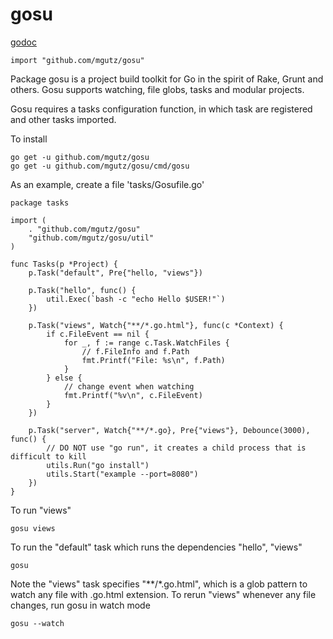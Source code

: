 # gosu

[godoc](https://godoc.org/github.com/mgutz/gosu)

    import "github.com/mgutz/gosu"

Package gosu is a project build toolkit for Go in the spirit of Rake, Grunt and
others. Gosu supports watching, file globs, tasks and modular projects.

Gosu requires a tasks configuration function, in which task are registered and
other tasks imported.

To install

    go get -u github.com/mgutz/gosu
    go get -u github.com/mgutz/gosu/cmd/gosu

As an example, create a file 'tasks/Gosufile.go'

    package tasks

    import (
        . "github.com/mgutz/gosu"
        "github.com/mgutz/gosu/util"
    )

    func Tasks(p *Project) {
        p.Task("default", Pre{"hello, "views"})

        p.Task("hello", func() {
            util.Exec(`bash -c "echo Hello $USER!"`)
        })

        p.Task("views", Watch{"**/*.go.html"}, func(c *Context) {
            if c.FileEvent == nil {
                for _, f := range c.Task.WatchFiles {
                    // f.FileInfo and f.Path
                    fmt.Printf("File: %s\n", f.Path)
                }
            } else {
                // change event when watching
                fmt.Printf("%v\n", c.FileEvent)
            }
        })

        p.Task("server", Watch{"**/*.go}, Pre{"views"}, Debounce(3000), func() {
            // DO NOT use "go run", it creates a child process that is difficult to kill
            utils.Run("go install")
            utils.Start("example --port=8080")
        })
    }

To run "views"

    gosu views

To run the "default" task which runs the dependencies "hello", "views"

    gosu

Note the "views" task specifies "**/*.go.html", which is a glob pattern to watch
any file with .go.html extension. To rerun "views" whenever any file changes,
run gosu in watch mode

    gosu --watch

